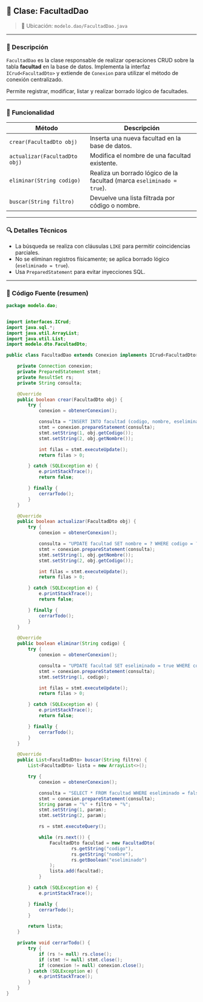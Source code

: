 ## 📄 Clase: FacultadDao

> 📁 Ubicación: `modelo.dao/FacultadDao.java`

---

### 🧩 Descripción

`FacultadDao` es la clase responsable de realizar operaciones CRUD sobre la tabla **facultad** en la base de datos. Implementa la interfaz `ICrud<FacultadDto>` y extiende de `Conexion` para utilizar el método de conexión centralizado.

Permite registrar, modificar, listar y realizar borrado lógico de facultades.

---

### 📌 Funcionalidad

| Método                        | Descripción                                                            |
| ----------------------------- | ---------------------------------------------------------------------- |
| `crear(FacultadDto obj)`      | Inserta una nueva facultad en la base de datos.                        |
| `actualizar(FacultadDto obj)` | Modifica el nombre de una facultad existente.                          |
| `eliminar(String codigo)`     | Realiza un borrado lógico de la facultad (marca `eseliminado = true`). |
| `buscar(String filtro)`       | Devuelve una lista filtrada por código o nombre.                       |

---

### 🔍 Detalles Técnicos

- La búsqueda se realiza con cláusulas `LIKE` para permitir coincidencias parciales.
- No se eliminan registros físicamente; se aplica borrado lógico (`eseliminado = true`).
- Usa `PreparedStatement` para evitar inyecciones SQL.

---

### 🧾 Código Fuente (resumen)

```java
package modelo.dao;


import interfaces.ICrud;
import java.sql.*;
import java.util.ArrayList;
import java.util.List;
import modelo.dto.FacultadDto;

public class FacultadDao extends Conexion implements ICrud<FacultadDto> {

    private Connection conexion;
    private PreparedStatement stmt;
    private ResultSet rs;
    private String consulta;

    @Override
    public boolean crear(FacultadDto obj) {
        try {
            conexion = obtenerConexion();

            consulta = "INSERT INTO facultad (codigo, nombre, eseliminado) VALUES (?, ?, false)";
            stmt = conexion.prepareStatement(consulta);
            stmt.setString(1, obj.getCodigo());
            stmt.setString(2, obj.getNombre());

            int filas = stmt.executeUpdate();
            return filas > 0;

        } catch (SQLException e) {
            e.printStackTrace();
            return false;

        } finally {
            cerrarTodo();
        }
    }

    @Override
    public boolean actualizar(FacultadDto obj) {
        try {
            conexion = obtenerConexion();

            consulta = "UPDATE facultad SET nombre = ? WHERE codigo = ? AND eseliminado = false";
            stmt = conexion.prepareStatement(consulta);
            stmt.setString(1, obj.getNombre());
            stmt.setString(2, obj.getCodigo());

            int filas = stmt.executeUpdate();
            return filas > 0;

        } catch (SQLException e) {
            e.printStackTrace();
            return false;

        } finally {
            cerrarTodo();
        }
    }

    @Override
    public boolean eliminar(String codigo) {
        try {
            conexion = obtenerConexion();

            consulta = "UPDATE facultad SET eseliminado = true WHERE codigo = ?";
            stmt = conexion.prepareStatement(consulta);
            stmt.setString(1, codigo);

            int filas = stmt.executeUpdate();
            return filas > 0;

        } catch (SQLException e) {
            e.printStackTrace();
            return false;

        } finally {
            cerrarTodo();
        }
    }

    @Override
    public List<FacultadDto> buscar(String filtro) {
        List<FacultadDto> lista = new ArrayList<>();

        try {
            conexion = obtenerConexion();

            consulta = "SELECT * FROM facultad WHERE eseliminado = false AND (codigo LIKE ? OR nombre LIKE ?)";
            stmt = conexion.prepareStatement(consulta);
            String param = "%" + filtro + "%";
            stmt.setString(1, param);
            stmt.setString(2, param);

            rs = stmt.executeQuery();

            while (rs.next()) {
                FacultadDto facultad = new FacultadDto(
                        rs.getString("codigo"),
                        rs.getString("nombre"),
                        rs.getBoolean("eseliminado")
                );
                lista.add(facultad);
            }

        } catch (SQLException e) {
            e.printStackTrace();

        } finally {
            cerrarTodo();
        }

        return lista;
    }

    private void cerrarTodo() {
        try {
            if (rs != null) rs.close();
            if (stmt != null) stmt.close();
            if (conexion != null) conexion.close();
        } catch (SQLException e) {
            e.printStackTrace();
        }
    }
}

```
